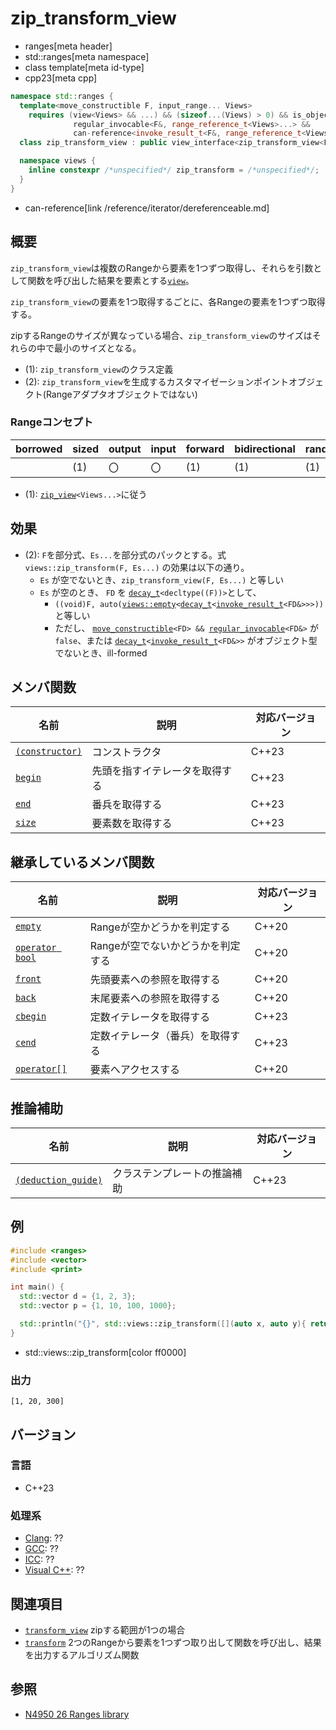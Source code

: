 # zip_transform_view
* ranges[meta header]
* std::ranges[meta namespace]
* class template[meta id-type]
* cpp23[meta cpp]

```cpp
namespace std::ranges {
  template<move_constructible F, input_range... Views>
    requires (view<Views> && ...) && (sizeof...(Views) > 0) && is_object_v<F> &&
              regular_invocable<F&, range_reference_t<Views>...> &&
              can-reference<invoke_result_t<F&, range_reference_t<Views>...>>
  class zip_transform_view : public view_interface<zip_transform_view<F, Views...>> {…… }; // (1)

  namespace views {
    inline constexpr /*unspecified*/ zip_transform = /*unspecified*/;      // (2)
  }
}
```
* can-reference[link /reference/iterator/dereferenceable.md]

## 概要

`zip_transform_view`は複数のRangeから要素を1つずつ取得し、それらを引数として関数を呼び出した結果を要素とする[`view`](view.md)。

`zip_transform_view`の要素を1つ取得するごとに、各Rangeの要素を1つずつ取得する。

zipするRangeのサイズが異なっている場合、`zip_transform_view`のサイズはそれらの中で最小のサイズとなる。

- (1): `zip_transform_view`のクラス定義
- (2): `zip_transform_view`を生成するカスタマイゼーションポイントオブジェクト(Rangeアダプタオブジェクトではない)


### Rangeコンセプト

| borrowed | sized | output | input | forward | bidirectional | random_access | contiguous | common | viewable | view |
|----------|-------|--------|-------|---------|---------------|---------------|------------|--------|----------|------|
|          | (1)   | 〇     | 〇    | (1)     | (1)           | (1)           |            | (1)    | ○       | ○   |

- (1): [`zip_view`](zip_view.md)`<Views...>`に従う

## 効果

- (2): `F`を部分式、`Es...`を部分式のパックとする。式 `views::zip_transform(F, Es...)` の効果は以下の通り。
    - `Es` が空でないとき、`zip_transform_view(F, Es...)` と等しい
    - `Es` が空のとき、 `FD` を [`decay_t`](/reference/type_traits/decay.md)`<decltype((F))>`として、
        - `((void)F, auto(`[`views::empty`](empty_view.md)`<`[`decay_t`](/reference/type_traits/decay.md)`<`[`invoke_result_t`](/reference/type_traits/invoke_result.md)`<FD&>>>))` と等しい
        - ただし、 [`move_constructible`](/reference/concepts/move_constructible.md)`<FD> && `[`regular_invocable`](/reference/concepts/invocable.md)`<FD&>` が `false`、または [`decay_t`](/reference/type_traits/decay.md)`<`[`invoke_result_t`](/reference/type_traits/invoke_result.md)`<FD&>>` がオブジェクト型でないとき、ill-formed


## メンバ関数

| 名前                                             | 説明                             | 対応バージョン |
|--------------------------------------------------|----------------------------------|----------------|
| [`(constructor)`](zip_transform_view/op_constructor.md.nolink)  | コンストラクタ                   | C++23          |
| [`begin`](zip_transform_view/begin.md.nolink)                   | 先頭を指すイテレータを取得する   | C++23          |
| [`end`](zip_transform_view/end.md.nolink)                       | 番兵を取得する                   | C++23          |
| [`size`](take_view/size.md.nolink)                    | 要素数を取得する                 | C++23          |

## 継承しているメンバ関数

| 名前                                         | 説明                              | 対応バージョン |
|----------------------------------------------|-----------------------------------|----------------|
| [`empty`](view_interface/empty.md)           | Rangeが空かどうかを判定する       | C++20          |
| [`operator bool`](view_interface/op_bool.md) | Rangeが空でないかどうかを判定する | C++20          |
| [`front`](view_interface/front.md)           | 先頭要素への参照を取得する        | C++20          |
| [`back`](view_interface/back.md)             | 末尾要素への参照を取得する        | C++20          |
| [`cbegin`](view_interface/cbegin.md)         | 定数イテレータを取得する          | C++23          |
| [`cend`](view_interface/cend.md)             | 定数イテレータ（番兵）を取得する  | C++23          |
| [`operator[]`](view_interface/op_at.md)      | 要素へアクセスする                | C++20          |

## 推論補助

| 名前                                                  | 説明                         | 対応バージョン |
|-------------------------------------------------------|------------------------------|----------------|
| [`(deduction_guide)`](zip_transform_view/op_deduction_guide.md.nolink) | クラステンプレートの推論補助 | C++23          |

## 例
```cpp example
#include <ranges>
#include <vector>
#include <print>

int main() {
  std::vector d = {1, 2, 3};
  std::vector p = {1, 10, 100, 1000};

  std::println("{}", std::views::zip_transform([](auto x, auto y){ return x * y }, d, p));
}
```
* std::views::zip_transform[color ff0000]

### 出力
```
[1, 20, 300]
```

## バージョン
### 言語
- C++23

### 処理系
- [Clang](/implementation.md#clang): ??
- [GCC](/implementation.md#gcc): ??
- [ICC](/implementation.md#icc): ??
- [Visual C++](/implementation.md#visual_cpp): ??

## 関連項目
- [`transform_view`](transform_view.md) zipする範囲が1つの場合
- [`transform`](/reference/algorithm/ranges_transform.md) 2つのRangeから要素を1つずつ取り出して関数を呼び出し、結果を出力するアルゴリズム関数

## 参照
- [N4950 26 Ranges library](https://timsong-cpp.github.io/cppwp/n4950/ranges)
